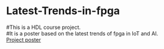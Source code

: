 # Latest-Trends-in-fpga
#This is a HDL course project.                                                                                                                                                     
#It is a poster based on the latest trends of fpga in IoT and AI.                                                                                                                   
[Project poster](https://www.canva.com/design/DAEtJHEoog0/_jpbFDyJvgYGWdmvF-NZYg/view?utm_content=DAEtJHEoog0&utm_campaign=designshare&utm_medium=link&utm_source=sharebutton)
